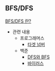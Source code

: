 ## BFS/DFS
[BFS/DFS 란? ](https://www.notion.so/playdatacademy/3-ce9db65d00e94d68be57342694701d45)

- 관련 내용
  - 프로그래머스
    - [타겟 넘버](https://programmers.co.kr/learn/courses/30/lessons/43165)
  - 백준 
    - [DFS와 BFS](https://www.acmicpc.net/problem/1260)
    - [바이러스](https://www.acmicpc.net/problem/2606)
